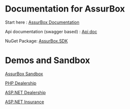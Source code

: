 # Documentation for AssurBox

Start here :
[AssurBox Documentation](http://assurbox.net/developers/)

Api documentation (swagger based) :
[Api doc](http://assurbox.net/api-documentation/)

NuGet Package:
[AssurBox.SDK](https://www.nuget.org/packages/AssurBox.SDK/)



# Demos and Sandbox

[AssurBox Sandbox](https://sandbox.assurbox.net)

[PHP Dealership](https://assurboxphpclient.azurewebsites.net)

[ASP.NET Dealership](http://sandbox-dealership.assurbox.net/)

[ASP.NET Insurance](http://sandbox-insurer-simulation.assurbox.net/)




